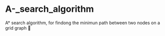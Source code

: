 # A-_search_algorithm
A* search algorithm, for findong the minimun path between two nodes on a grid graph
:pizza:

